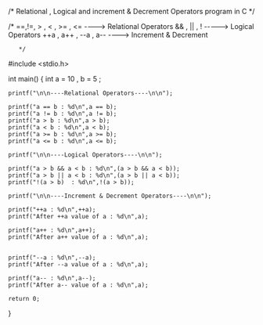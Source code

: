 /* Relational , Logical and increment & Decrement Operators program in C */

/*     ==,!=, > , < , >= , <=  ----> Relational Operators
              && , || , !     -----> Logical Operators
       ++a , a++ , --a , a--   ----> Increment & Decrement

       */

#include <stdio.h>

int main()
{
    int a = 10 , b = 5 ;

    printf("\n\n----Relational Operators----\n\n");

    printf("a == b : %d\n",a == b);
    printf("a != b : %d\n",a != b);
    printf("a > b : %d\n",a > b);
    printf("a < b : %d\n",a < b);
    printf("a >= b : %d\n",a >= b);
    printf("a <= b : %d\n",a <= b);

    printf("\n\n----Logical Operators----\n\n");

    printf("a > b && a < b : %d\n",(a > b && a < b));
    printf("a > b || a < b : %d\n",(a > b || a < b));
    printf("!(a > b)  : %d\n",!(a > b));

    printf("\n\n----Increment & Decrement Operators----\n\n");

    printf("++a : %d\n",++a);
    printf("After ++a value of a : %d\n",a);

    printf("a++ : %d\n",a++);
    printf("After a++ value of a : %d\n",a);


    printf("--a : %d\n",--a);
    printf("After --a value of a : %d\n",a);

    printf("a-- : %d\n",a--);
    printf("After a-- value of a : %d\n",a);

    return 0;
}

